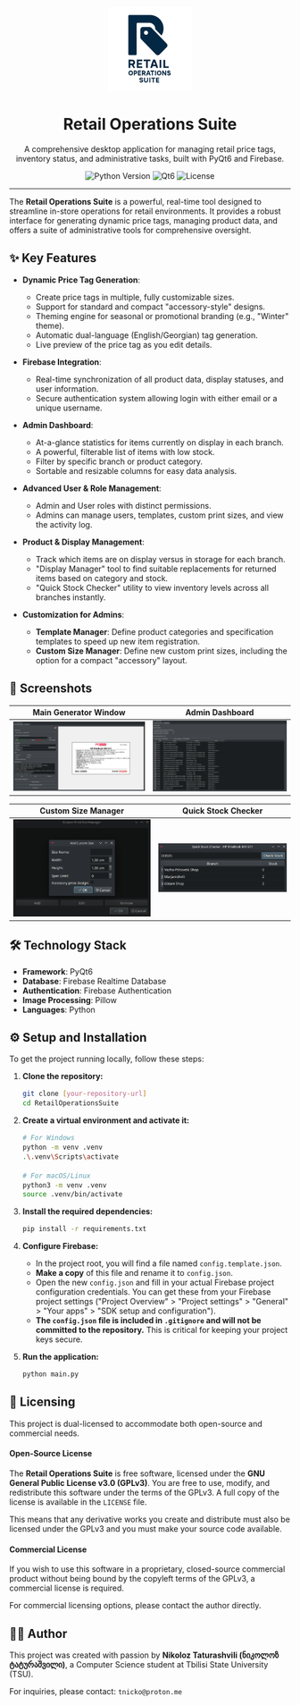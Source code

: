 <div align="center">
  <img src="assets/program/logo.png" alt="Retail Operations Suite Logo" width="150"/>
  <h1>Retail Operations Suite</h1>
  <p>
    A comprehensive desktop application for managing retail price tags, inventory status, and administrative tasks, built with PyQt6 and Firebase.
  </p>
  <p>
    <img src="https://img.shields.io/badge/python-3.10+-blue.svg" alt="Python Version">
    <img src="https://img.shields.io/badge/Qt-6-green.svg" alt="Qt6">
    <img src="https://img.shields.io/badge/license-GPLv3-blue.svg" alt="License">
  </p>
</div>

---

The **Retail Operations Suite** is a powerful, real-time tool designed to streamline in-store operations for retail environments. It provides a robust interface for generating dynamic price tags, managing product data, and offers a suite of administrative tools for comprehensive oversight.

## ✨ Key Features

* **Dynamic Price Tag Generation**:
    * Create price tags in multiple, fully customizable sizes.
    * Support for standard and compact "accessory-style" designs.
    * Theming engine for seasonal or promotional branding (e.g., "Winter" theme).
    * Automatic dual-language (English/Georgian) tag generation.
    * Live preview of the price tag as you edit details.

* **Firebase Integration**:
    * Real-time synchronization of all product data, display statuses, and user information.
    * Secure authentication system allowing login with either email or a unique username.

* **Admin Dashboard**:
    * At-a-glance statistics for items currently on display in each branch.
    * A powerful, filterable list of items with low stock.
    * Filter by specific branch or product category.
    * Sortable and resizable columns for easy data analysis.

* **Advanced User & Role Management**:
    * Admin and User roles with distinct permissions.
    * Admins can manage users, templates, custom print sizes, and view the activity log.

* **Product & Display Management**:
    * Track which items are on display versus in storage for each branch.
    * "Display Manager" tool to find suitable replacements for returned items based on category and stock.
    * "Quick Stock Checker" utility to view inventory levels across all branches instantly.

* **Customization for Admins**:
    * **Template Manager**: Define product categories and specification templates to speed up new item registration.
    * **Custom Size Manager**: Define new custom print sizes, including the option for a compact "accessory" layout.

## 📸 Screenshots


|               Main Generator Window                |                      Admin Dashboard                       |
|:--------------------------------------------------:|:----------------------------------------------------------:|
| ![Main Window](assets/screenshots/main-window.png) | ![Admin Dashboard](assets/screenshots/admin-dashboard.png) |

|                        Custom Size Manager                        |                        Quick Stock Checker                         |
|:-----------------------------------------------------------------:|:------------------------------------------------------------------:|
| ![Custom Size Manager](assets/screenshots/custom-size-dialog.png) | ![Quick Stock Checker](assets/screenshots/quick-stock-checker.png) |


## 🛠️ Technology Stack

* **Framework**: PyQt6
* **Database**: Firebase Realtime Database
* **Authentication**: Firebase Authentication
* **Image Processing**: Pillow
* **Languages**: Python

## ⚙️ Setup and Installation

To get the project running locally, follow these steps:

1.  **Clone the repository:**
    ```bash
    git clone [your-repository-url]
    cd RetailOperationsSuite
    ```

2.  **Create a virtual environment and activate it:**
    ```bash
    # For Windows
    python -m venv .venv
    .\.venv\Scripts\activate

    # For macOS/Linux
    python3 -m venv .venv
    source .venv/bin/activate
    ```

3.  **Install the required dependencies:**
    ```bash
    pip install -r requirements.txt
    ```

4.  **Configure Firebase:**
    * In the project root, you will find a file named `config.template.json`.
    * **Make a copy** of this file and rename it to `config.json`.
    * Open the new `config.json` and fill in your actual Firebase project configuration credentials. You can get these from your Firebase project settings ("Project Overview" > "Project settings" > "General" > "Your apps" > "SDK setup and configuration").
    * **The `config.json` file is included in `.gitignore` and will not be committed to the repository.** This is critical for keeping your project keys secure.

5.  **Run the application:**
    ```bash
    python main.py
    ```

## 📜 Licensing

This project is dual-licensed to accommodate both open-source and commercial needs.

#### Open-Source License

The **Retail Operations Suite** is free software, licensed under the **GNU General Public License v3.0 (GPLv3)**. You are free to use, modify, and redistribute this software under the terms of the GPLv3. A full copy of the license is available in the `LICENSE` file.

This means that any derivative works you create and distribute must also be licensed under the GPLv3 and you must make your source code available.

#### Commercial License

If you wish to use this software in a proprietary, closed-source commercial product without being bound by the copyleft terms of the GPLv3, a commercial license is required.

For commercial licensing options, please contact the author directly.

## 👨‍💻 Author

This project was created with passion by **Nikoloz Taturashvili (ნიკოლოზ ტატურაშვილი)**, a Computer Science student at Tbilisi State University (TSU).

For inquiries, please contact: `tnicko@proton.me`
